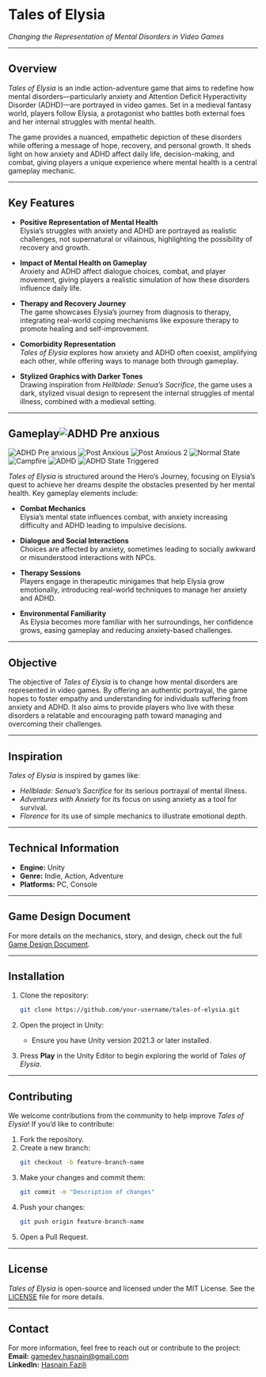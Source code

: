 # **Tales of Elysia**  
*Changing the Representation of Mental Disorders in Video Games*

---

## **Overview**

*Tales of Elysia* is an indie action-adventure game that aims to redefine how mental disorders—particularly anxiety and Attention Deficit Hyperactivity Disorder (ADHD)—are portrayed in video games. Set in a medieval fantasy world, players follow Elysia, a protagonist who battles both external foes and her internal struggles with mental health.

The game provides a nuanced, empathetic depiction of these disorders while offering a message of hope, recovery, and personal growth. It sheds light on how anxiety and ADHD affect daily life, decision-making, and combat, giving players a unique experience where mental health is a central gameplay mechanic.

---

## **Key Features**

- **Positive Representation of Mental Health**  
  Elysia’s struggles with anxiety and ADHD are portrayed as realistic challenges, not supernatural or villainous, highlighting the possibility of recovery and growth.
  
- **Impact of Mental Health on Gameplay**  
  Anxiety and ADHD affect dialogue choices, combat, and player movement, giving players a realistic simulation of how these disorders influence daily life.
  
- **Therapy and Recovery Journey**  
  The game showcases Elysia’s journey from diagnosis to therapy, integrating real-world coping mechanisms like exposure therapy to promote healing and self-improvement.
  
- **Comorbidity Representation**  
  *Tales of Elysia* explores how anxiety and ADHD often coexist, amplifying each other, while offering ways to manage both through gameplay.

- **Stylized Graphics with Darker Tones**  
  Drawing inspiration from *Hellblade: Senua’s Sacrifice*, the game uses a dark, stylized visual design to represent the internal struggles of mental illness, combined with a medieval setting.

---

## **Gameplay**![ADHD Pre anxious](https://github.com/user-attachments/assets/70bddf49-c093-42bc-8f21-1d42c670b38f)
![ADHD Pre anxious](https://github.com/user-attachments/assets/bf60f54a-3e91-4997-ab52-391f7668fe2e)
![Post Anxious](https://github.com/user-attachments/assets/045a3aa9-e15f-4eb3-ad05-9fa5dc2ba019)
![Post Anxious 2](https://github.com/user-attachments/assets/710a8c1c-7a5b-4d3d-8940-df4489b5fde1)
![Normal State](https://github.com/user-attachments/assets/c178bdb4-c05d-49ca-b15c-cee0e258d07b)
![Campfire](https://github.com/user-attachments/assets/99e54817-fca5-4d34-a436-13b5c3373581)
![ADHD](https://github.com/user-attachments/assets/a48a6240-0540-4260-a9c8-9a88992f5c72)
![ADHD State Triggered](https://github.com/user-attachments/assets/6438ca13-f7cc-4aaa-976f-61a951ef1f23)

*Tales of Elysia* is structured around the Hero’s Journey, focusing on Elysia’s quest to achieve her dreams despite the obstacles presented by her mental health. Key gameplay elements include:

- **Combat Mechanics**  
  Elysia’s mental state influences combat, with anxiety increasing difficulty and ADHD leading to impulsive decisions.
  
- **Dialogue and Social Interactions**  
  Choices are affected by anxiety, sometimes leading to socially awkward or misunderstood interactions with NPCs.
  
- **Therapy Sessions**  
  Players engage in therapeutic minigames that help Elysia grow emotionally, introducing real-world techniques to manage her anxiety and ADHD.
  
- **Environmental Familiarity**  
  As Elysia becomes more familiar with her surroundings, her confidence grows, easing gameplay and reducing anxiety-based challenges.

---

## **Objective**

The objective of *Tales of Elysia* is to change how mental disorders are represented in video games. By offering an authentic portrayal, the game hopes to foster empathy and understanding for individuals suffering from anxiety and ADHD. It also aims to provide players who live with these disorders a relatable and encouraging path toward managing and overcoming their challenges.

---

## **Inspiration**

*Tales of Elysia* is inspired by games like:
- *Hellblade: Senua’s Sacrifice* for its serious portrayal of mental illness.
- *Adventures with Anxiety* for its focus on using anxiety as a tool for survival.
- *Florence* for its use of simple mechanics to illustrate emotional depth.

---

## **Technical Information**

- **Engine:** Unity  
- **Genre:** Indie, Action, Adventure  
- **Platforms:** PC, Console

---

## **Game Design Document**

For more details on the mechanics, story, and design, check out the full [Game Design Document](#https://docs.google.com/document/d/1LpBZvYVfErP-rw5IVqjxYoZKPgMbZn508mFb9zEgej4/edit).

---

## **Installation**

1. Clone the repository:
   ```bash
   git clone https://github.com/your-username/tales-of-elysia.git
   ```

2. Open the project in Unity:
   - Ensure you have Unity version 2021.3 or later installed.

3. Press **Play** in the Unity Editor to begin exploring the world of *Tales of Elysia*.

---

## **Contributing**

We welcome contributions from the community to help improve *Tales of Elysia*! If you’d like to contribute:

1. Fork the repository.
2. Create a new branch:
   ```bash
   git checkout -b feature-branch-name
   ```
3. Make your changes and commit them:
   ```bash
   git commit -m "Description of changes"
   ```
4. Push your changes:
   ```bash
   git push origin feature-branch-name
   ```
5. Open a Pull Request.

---

## **License**

*Tales of Elysia* is open-source and licensed under the MIT License. See the [LICENSE](LICENSE) file for more details.

---

## **Contact**

For more information, feel free to reach out or contribute to the project:  
**Email:** gamedev.hasnain@gmail.com  
**LinkedIn:** [Hasnain Fazili](https://www.linkedin.com/in/hasnain-fazili-ba6bb521a/)
